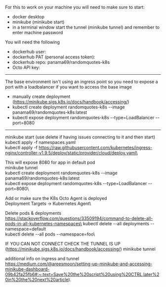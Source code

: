 For this to work on your machine you will need to make sure to start:
- docker desktop
- minikube (minikube start)
- in a terminal window start the tunnel (minikube tunnel) and remember to enter machine password

You will need the following
* dockerhub user: 
* dockerhub PAT (personal access token): 
* dockerhub repo: panama69/randomquotes-k8s
* Octo API key: 

---

The base environment isn't using an ingress point so you need to expose a port with a loadbalancer if you want to access the base image
* manually create deployment (https://minikube.sigs.k8s.io/docs/handbook/accessing/)
* kubectl create deployment randomquotes-k8s --image panama69/randomquotes-k8s:latest
* kubectl expose deployment randomquotes-k8s --type=LoadBalancer --port=8080

----------------------
minikube start (use delete if having issues connecting to it and then start)\
kubectl apply -f namespaces.yaml\
kubectl apply -f https://raw.githubusercontent.com/kubernetes/ingress-nginx/controller-v1.9.5/deploy/static/provider/cloud/deploy.yaml\

This will expose 8080 for app in default pod\
minikube tunnel\
kubectl create deployment randomquotes-k8s --image panama69/randomquotes-k8s:latest\
kubectl expose deployment randomquotes-k8s --type=LoadBalancer --port=8080\

Add or make sure the K8s Octo Agent is deployed\
	Deployment Targets -> Kubernetes Agent\
	
Delete pods & deployments https://stackoverflow.com/questions/33509194/command-to-delete-all-pods-in-all-kubernetes-namespaces\
kubectl delete --all deployments --namespace=default\
kubectl delete --all pods --namespace=foo\



IF YOU CAN NOT CONNECT CHECK THE TUNNEL IS UP (https://minikube.sigs.k8s.io/docs/handbook/accessing/)
minikube tunnel

additional info on ingress and tunnel
https://medium.com/@areesmoon/setting-up-minikube-and-accessing-minikube-dashboard-09b42fa25fb6#:~:text=Save%20the%20script%20using%20CTRL,later%20in%20the%20next%20article).
